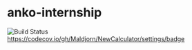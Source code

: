 # anko-internship
![Build Status](https://github.com/Maldjorn/anko-internship/actions/workflows/dotnet.yml/badge.svg?branch=main)
https://codecov.io/gh/Maldjorn/NewCalculator/settings/badge
